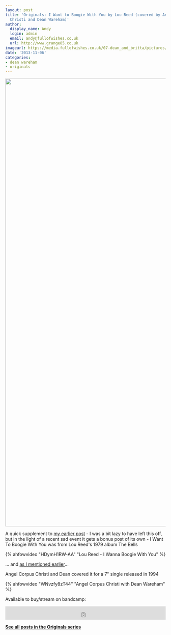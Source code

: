 ```yaml
---
layout: post
title: 'Originals: I Want to Boogie With You by Lou Reed (covered by Angel Corpus
  Christi and Dean Wareham)'
author:
  display_name: Andy
  login: admin
  email: andy@fullofwishes.co.uk
  url: http://www.grange85.co.uk
imageurl: https://media.fullofwishes.co.uk/07-dean_and_britta/pictures/9a2fc3df15305e08a7fb.jpeg
date: '2013-11-06'
categories:
- dean wareham
- originals
---
```

<p><img src="https://media.fullofwishes.co.uk/07-dean_and_britta/pictures/9a2fc3df15305e08a7fb.jpeg" width="2100" height="1406" class="aligncenter" /></p>
<p>A quick supplement to <a href="/2013/11/06/originals-je-taime-moi-non-plus-by-serge-gainsbourg-et-jane-birkin-covered-by-angel-corpus-christi-and-dean-wareham/" title="Originals: Je t’aime… moi non plus by Serge Gainsbourg et Jane Birkin (covered by Angel Corpus Christi and Dean Wareham)">my earlier post</a> - I was a bit lazy to have left this off, but in the light of a recent sad event it gets a bonus post of its own - I Want To Boogie With You was from Lou Reed's 1979 album The Bells</p>
{% ahfowvideo "HDymH1RW-AA" "Lou Reed - I Wanna Boogie With You" %}

<p>... and <a href="/2013/11/06/originals-je-taime-moi-non-plus-by-serge-gainsbourg-et-jane-birkin-covered-by-angel-corpus-christi-and-dean-wareham/" title="Originals: Je t’aime… moi non plus by Serge Gainsbourg et Jane Birkin (covered by Angel Corpus Christi and Dean Wareham)">as I mentioned earlier</a>... </p>
<p>Angel Corpus Christi and Dean covered it for a 7" single released in 1994</p>
{% ahfowvideo "WNvzfy8zT44" "Angel Corpus Christi with Dean Wareham" %}

<p>Available to buy/stream on bandcamp:</p>
<iframe style="border: 0; width: 100%; height: 42px;" src="https://bandcamp.com/EmbeddedPlayer/album=1993101719/size=small/bgcol=ffffff/linkcol=0687f5/track=1303941829/transparent=true/" seamless><a href="https://angelcorpuschristi.bandcamp.com/track/i-want-to-boogie-with-you-je-taime">Angel Corpus Christi and Dean Wareham - I Wanna Boogie With You / Je t'aime</a></iframe>
<p><strong><a href="/category/originals/" title="List: Originals">See all posts in the Originals series</a></strong></p>
